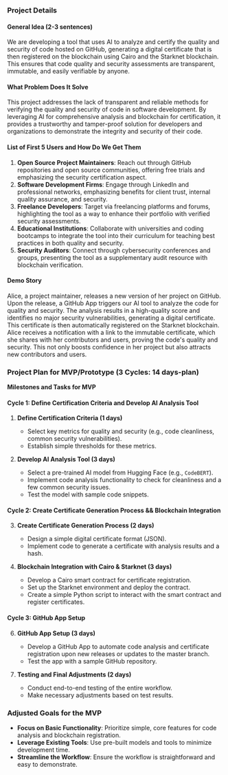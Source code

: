 ### Project Details

#### General Idea (2-3 sentences)
We are developing a tool that uses AI to analyze and certify the quality and security of code hosted on GitHub, generating a digital certificate that is then registered on the blockchain using Cairo and the Starknet blockchain. This ensures that code quality and security assessments are transparent, immutable, and easily verifiable by anyone.

#### What Problem Does It Solve
This project addresses the lack of transparent and reliable methods for verifying the quality and security of code in software development. By leveraging AI for comprehensive analysis and blockchain for certification, it provides a trustworthy and tamper-proof solution for developers and organizations to demonstrate the integrity and security of their code.

#### List of First 5 Users and How Do We Get Them
1. **Open Source Project Maintainers**: Reach out through GitHub repositories and open source communities, offering free trials and emphasizing the security certification aspect.
2. **Software Development Firms**: Engage through LinkedIn and professional networks, emphasizing benefits for client trust, internal quality assurance, and security.
3. **Freelance Developers**: Target via freelancing platforms and forums, highlighting the tool as a way to enhance their portfolio with verified security assessments.
4. **Educational Institutions**: Collaborate with universities and coding bootcamps to integrate the tool into their curriculum for teaching best practices in both quality and security.
5. **Security Auditors**: Connect through cybersecurity conferences and groups, presenting the tool as a supplementary audit resource with blockchain verification.

#### Demo Story
Alice, a project maintainer, releases a new version of her project on GitHub. Upon the release, a GitHub App triggers our AI tool to analyze the code for quality and security. The analysis results in a high-quality score and identifies no major security vulnerabilities, generating a digital certificate. This certificate is then automatically registered on the Starknet blockchain. Alice receives a notification with a link to the immutable certificate, which she shares with her contributors and users, proving the code's quality and security. This not only boosts confidence in her project but also attracts new contributors and users.

### Project Plan for MVP/Prototype (3 Cycles: 14 days-plan)

**Milestones and Tasks for MVP**

#### Cycle 1: Define Certification Criteria and Develop AI Analysis Tool

1. **Define Certification Criteria (1 days)**
   - Select key metrics for quality and security (e.g., code cleanliness, common security vulnerabilities).
   - Establish simple thresholds for these metrics.

2. **Develop AI Analysis Tool (3 days)**
   - Select a pre-trained AI model from Hugging Face (e.g., `CodeBERT`).
   - Implement code analysis functionality to check for cleanliness and a few common security issues.
   - Test the model with sample code snippets.

#### Cycle 2: Create Certificate Generation Process && Blockchain Integration

3. **Create Certificate Generation Process (2 days)**
   - Design a simple digital certificate format (JSON).
   - Implement code to generate a certificate with analysis results and a hash.

5. **Blockchain Integration with Cairo & Starknet (3 days)**
   - Develop a Cairo smart contract for certificate registration.
   - Set up the Starknet environment and deploy the contract.
   - Create a simple Python script to interact with the smart contract and register certificates.

#### Cycle 3: GitHub App Setup

6. **GitHub App Setup (3 days)**
   - Develop a GitHub App to automate code analysis and certificate registration upon new releases or updates to the master branch.
   - Test the app with a sample GitHub repository.

7. **Testing and Final Adjustments (2 days)**
   - Conduct end-to-end testing of the entire workflow.
   - Make necessary adjustments based on test results.

### Adjusted Goals for the MVP
- **Focus on Basic Functionality**: Prioritize simple, core features for code analysis and blockchain registration.
- **Leverage Existing Tools**: Use pre-built models and tools to minimize development time.
- **Streamline the Workflow**: Ensure the workflow is straightforward and easy to demonstrate.
